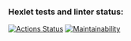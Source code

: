### Hexlet tests and linter status:
[![Actions Status](https://github.com/demeena/js-starter-project-44/actions/workflows/hexlet-check.yml/badge.svg)](https://github.com/demeena/js-starter-project-44/actions)
[![Maintainability](https://api.codeclimate.com/v1/badges/10ebd284253f8a44fe4f/maintainability)](https://codeclimate.com/github/demeena/js-starter-project-44/maintainability)
